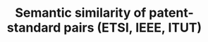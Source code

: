 ---
contributors: Lorenz Brachtendorf, Fabian Gaessler, Dietmar Harhoff
description: 'We provide data with information on the semantic similarity of more
  than 200 million patent-standard pairs for three major standard-setting organizations:
  ETSI, IEEE and ITU-T. The semantic similarity of patents to standards can be used
  to approximate their standard essentiality.'
last_edit: Fri, 05 May 2023 16:44:09 GMT
location: https://dataverse.harvard.edu/dataset.xhtml?persistentId=doi:10.7910/DVN/B2RJSX
related_publications: https://dataverse.harvard.edu/file.xhtml?fileId=6411609&version=1.0
shortname: semantic_similarity_etsi
tags:
- patents
- standards
- similarity
- standard essentiality
- SEPs
terms_of_use: CC0 1.0
title: Semantic similarity of patent-standard pairs (ETSI, IEEE, ITUT)
uuid: 88987696-9643-411d-b887-959d19852c91
---